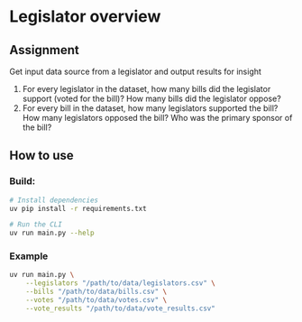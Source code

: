 # Legislator overview

## Assignment
Get input data source from a legislator and output results for insight

1. For every legislator in the dataset, how many bills did the legislator support (voted for the bill)? How many bills did the legislator oppose?
2. For every bill in the dataset, how many legislators supported the bill? How many legislators opposed the bill? Who was the primary sponsor of the bill?

## How to use
### Build:
```bash
# Install dependencies
uv pip install -r requirements.txt

# Run the CLI
uv run main.py --help

```
### Example

```bash
uv run main.py \
    --legislators "/path/to/data/legislators.csv" \
    --bills "/path/to/data/bills.csv" \
    --votes "/path/to/data/votes.csv" \
    --vote_results "/path/to/data/vote_results.csv"
```
